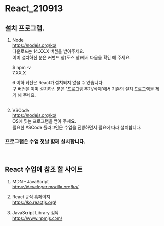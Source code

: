 # React_210913

## 설치 프로그램.
1. Node  
https://nodejs.org/ko/  
다운로드는 14.XX.X 버전을 받아주세요.  
이미 설치하신 분은 커맨드 창(도스 창)에서 다음을 확인 해 주세요.  

   $ npm -v  
   7.XX.X
   <br />

   6 이하 버전은 React가 설치되지 않을 수 있습니다.  
   구 버전을 이미 설치하신 분은 '프로그램 추가/삭제'에서 기존의 설치 프로그램을 제거 해 주세요.
   <br /><br />

2. VSCode  
https://nodejs.org/ko/  
OS에 맞는 프로그램을 받아 주세요.  
필요한 VSCode 플러그인은 수업을 진행하면서 필요에 따라 설치합니다.

### __프로그램은 수업 첫날 함께 설치합니다.__  
<br />

## React 수업에 참조 할 사이트
1. MDN - JavaScript  
https://developer.mozilla.org/ko/

2. React 공식 홈페이지  
https://ko.reactjs.org/  

3. JavaScript Library 검색  
https://www.npmjs.com/
<br />
<br />

